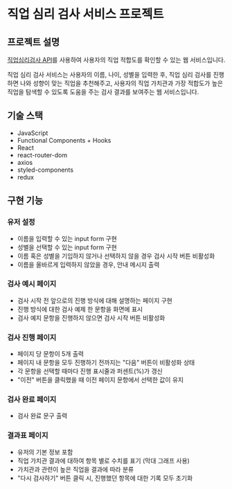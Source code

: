 # 직업 심리 검사 서비스 프로젝트

## 프로젝트 설명
[직업심리검사 API](https://www.career.go.kr/cnet/front/openapi/openApiTestCenter.do)를 사용하여 사용자의 직업 적합도를 확인할 수 있는 웹 서비스입니다.

직업 심리 검사 서비스는 사용자의 이름, 나이, 성별을 입력한 후, 직업 심리 검사를 진행하면 나와 성향이 맞는 직업을 추천해주고, 사용자의 직업 가치관과 가장 적합도가 높은 직업을 탐색할 수 있도록 도움을 주는 검사 결과를 보여주는 웹 서비스입니다.

## 기술 스택
- JavaScript
- Functional Components + Hooks
- React
- react-router-dom
- axios
- styled-components
- redux


## 구현 기능
### 유저 설정
- 이름을 입력할 수 있는 input form 구현
- 성별을 선택할 수 있는 input form 구현
- 이름 혹은 성별을 기입하지 않거나 선택하지 않을 경우 검사 시작 버튼 비활성화
- 이름을 올바르게 입력하지 않았을 경우, 안내 메시지 출력

### 검사 예시 페이지
- 검사 시작 전 앞으로의 진행 방식에 대해 설명하는 페이지 구현
- 진행 방식에 대한 검사 예제 한 문항을 화면에 표시
- 검사 예지 문항을 진행하지 않으면 검사 시작 버튼 비활성화

### 검사 진행 페이지
- 페이지 당 문항이 5개 출력
- 페이지 내 문항을 모두 진행하기 전까지는 "다음" 버튼이 비활성화 상태
- 각 문항을 선택할 때마다 진행 표시줄과 퍼센트(%)가 갱신
- "이전" 버튼을 클릭했을 때 이전 페이지 문항에서 선택한 값이 유지

### 검사 완료 페이지
- 검사 완료 문구 출력

### 결과표 페이지
- 유저의 기본 정보 포함
- 직업 가치관 결과에 대하여 항목 별로 수치를 표기 (막대 그래프 사용)
- 가치관과 관련이 높은 직업을 결과에 따라 분류
- "다시 검사하기" 버튼 클릭 시, 진행했던 항목에 대한 기록 모두 초기화